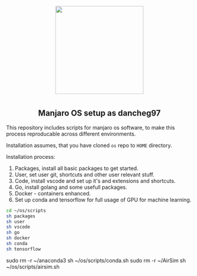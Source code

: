 <p align="center">
<img style="align: center; padding-left: 10px; padding-right: 10px; padding-bottom: 10px;" width="238px" height="238px" src="https://gitea.dancheg97.ru/repo-avatars/11-8ecb544b82e79f89289dcf44b63be110" />
</p>

<h2 align="center">Manjaro OS setup as dancheg97</h2>

This repository includes scripts for manjaro os software, to make this process
reproducable across different environments.

Installation assumes, that you have cloned `os` repo to `HOME` directory.

Installation process:

1. Packages, install all basic packages to get started.
2. User, set user git, shortcuts and other user relevant stuff.
3. Code, install vscode and set up it's and extensions and shortcuts.
4. Go, install golang and some usefull packages.
5. Docker - containers enhanced.
6. Set up conda and tensorflow for full usage of GPU for machine learning.

```sh
cd ~/os/scripts
sh packages
sh user
sh vscode
sh go
sh docker
sh conda
sh tensorflow
```

sudo rm -r ~/anaconda3
sh ~/os/scripts/conda.sh
sudo rm -r ~/AirSim
sh ~/os/scripts/airsim.sh
